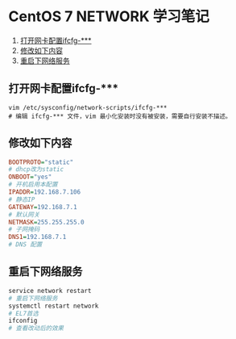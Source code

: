 # CentOS 7 NETWORK 学习笔记<!-- omit in toc -->

1. [打开网卡配置ifcfg-***](#打开网卡配置ifcfg-)
2. [修改如下内容](#修改如下内容)
3. [重启下网络服务](#重启下网络服务)

## 打开网卡配置ifcfg-***

```shell
vim /etc/sysconfig/network-scripts/ifcfg-***
# 编辑 ifcfg-*** 文件，vim 最小化安装时没有被安装，需要自行安装不描述。
```

## 修改如下内容

```ini
BOOTPROTO="static"
# dhcp改为static
ONBOOT="yes"
# 开机启用本配置
IPADDR=192.168.7.106
# 静态IP
GATEWAY=192.168.7.1
# 默认网关
NETMASK=255.255.255.0
# 子网掩码
DNS1=192.168.7.1
# DNS 配置
```

## 重启下网络服务

```sh
service network restart
# 重启下网络服务
systemctl restart network
# EL7首选
ifconfig
# 查看改动后的效果
```